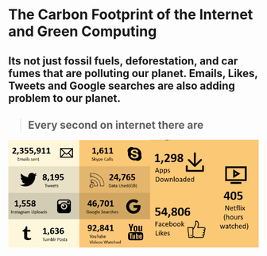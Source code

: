 # The Carbon Footprint of the Internet and Green Computing
## Its not just fossil fuels, deforestation, and car fumes that are polluting our planet. Emails, Likes, Tweets and Google searches are also adding problem to our planet.

> ## Every second on internet there are
![image](https://raw.githubusercontent.com/crskarthik/The-Carbon-Footprint-of-the-Internet-and-Green-Computing/master/assets/per_second_Facts.jpg)